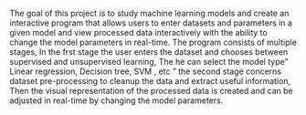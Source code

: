 The goal of this project is to study machine learning models and
create an interactive program that allows users to enter datasets
and parameters in a given model and view processed data
interactively with the ability to change the model parameters in
real-time.
The program consists of multiple stages, In the frst stage the user
enters the dataset and chooses between supervised and
unsupervised learning, The he can select the model type” Linear
regression, Decision tree, SVM , etc ” the second stage concerns
dataset pre-processing to cleanup the data and extract useful
information, Then the visual representation of the processed data
is created and can be adjusted in real-time by changing the model
parameters.
